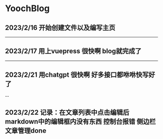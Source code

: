 # YoochBlog
## 2023/2/16   开始创建文件以及编写主页
---
## 2023/2/17    用上vuepress  很快啊  blog就完成了 
---
## 2023/2/21    用chatgpt   很快啊 好多接口都咻咻快写好了
--
## 2023/2/22    记录：在文章列表中点击编辑后  markdown中的编辑框内没有东西  控制台报错   侧边栏文章管理done